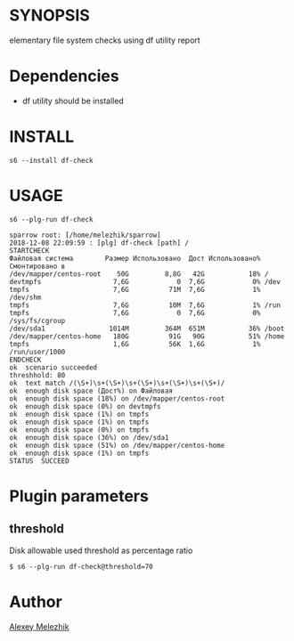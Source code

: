 # SYNOPSIS

elementary file system checks using df utility report 

# Dependencies

* df utility should be installed

# INSTALL

    s6 --install df-check

# USAGE

    s6 --plg-run df-check

    sparrow root: [/home/melezhik/sparrow]
    2018-12-08 22:09:59 : [plg] df-check [path] /
    STARTCHECK
    Файловая система        Размер Использовано  Дост Использовано% Cмонтировано в
    /dev/mapper/centos-root    50G         8,8G   42G           18% /
    devtmpfs                  7,6G            0  7,6G            0% /dev
    tmpfs                     7,6G          71M  7,6G            1% /dev/shm
    tmpfs                     7,6G          10M  7,6G            1% /run
    tmpfs                     7,6G            0  7,6G            0% /sys/fs/cgroup
    /dev/sda1                1014M         364M  651M           36% /boot
    /dev/mapper/centos-home   180G          91G   90G           51% /home
    tmpfs                     1,6G          56K  1,6G            1% /run/user/1000
    ENDCHECK
    ok  scenario succeeded
    threshhold: 80
    ok  text match /(\S+)\s+(\S+)\s+(\S+)\s+(\S+)\s+(\S+)/
    ok  enough disk space (Дост%) on Файловая
    ok  enough disk space (18%) on /dev/mapper/centos-root
    ok  enough disk space (0%) on devtmpfs
    ok  enough disk space (1%) on tmpfs
    ok  enough disk space (1%) on tmpfs
    ok  enough disk space (0%) on tmpfs
    ok  enough disk space (36%) on /dev/sda1
    ok  enough disk space (51%) on /dev/mapper/centos-home
    ok  enough disk space (1%) on tmpfs
    STATUS  SUCCEED
        
# Plugin parameters

## threshold

Disk allowable used threshold as percentage ratio

    $ s6 --plg-run df-check@threshold=70

# Author

[Alexey Melezhik](mailto:melezhik@gmail.com)



